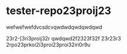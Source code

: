 # tester-repo23proij23

wefwefwefdvcsdcvqwdwdqwdqwdqwd

23r2-[3ri3proij32r
qwdqwd2f2323f32f
23r23r3
2rpo23prkoi2i3proi23proi32iri0r9u
